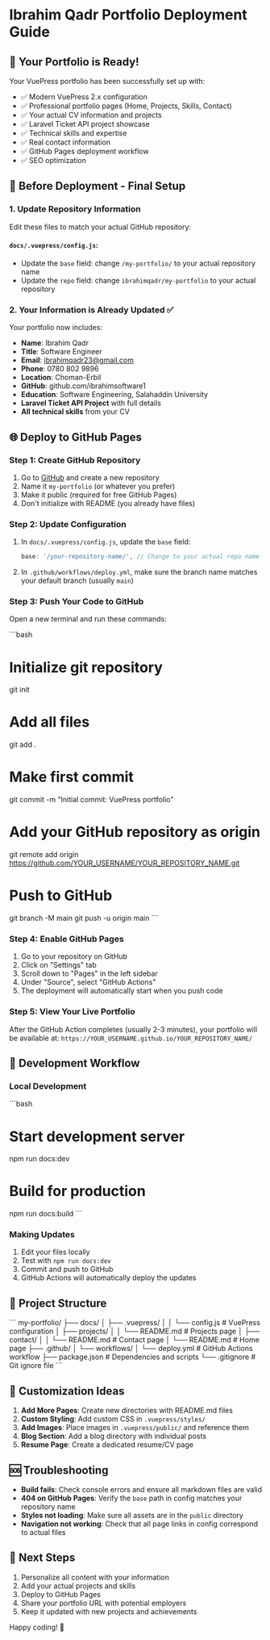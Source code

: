 # Ibrahim Qadr Portfolio Deployment Guide

## 🚀 Your Portfolio is Ready!

Your VuePress portfolio has been successfully set up with:

- ✅ Modern VuePress 2.x configuration
- ✅ Professional portfolio pages (Home, Projects, Skills, Contact)
- ✅ Your actual CV information and projects
- ✅ Laravel Ticket API project showcase
- ✅ Technical skills and expertise
- ✅ Real contact information
- ✅ GitHub Pages deployment workflow
- ✅ SEO optimization

## 📝 Before Deployment - Final Setup

### 1. Update Repository Information

Edit these files to match your actual GitHub repository:

#### `docs/.vuepress/config.js`:
- Update the `base` field: change `/my-portfolio/` to your actual repository name
- Update the `repo` field: change `ibrahimqadr/my-portfolio` to your actual repository

### 2. Your Information is Already Updated ✅

Your portfolio now includes:
- **Name**: Ibrahim Qadr
- **Title**: Software Engineer  
- **Email**: ibrahimqadr23@gmail.com
- **Phone**: 0780 802 9896
- **Location**: Choman-Erbil
- **GitHub**: github.com/ibrahimsoftware1
- **Education**: Software Engineering, Salahaddin University
- **Laravel Ticket API Project** with full details
- **All technical skills** from your CV

## 🌐 Deploy to GitHub Pages

### Step 1: Create GitHub Repository
1. Go to [GitHub](https://github.com) and create a new repository
2. Name it `my-portfolio` (or whatever you prefer)
3. Make it public (required for free GitHub Pages)
4. Don't initialize with README (you already have files)

### Step 2: Update Configuration
1. In `docs/.vuepress/config.js`, update the `base` field:
   ```javascript
   base: '/your-repository-name/', // Change to your actual repo name
   ```

2. In `.github/workflows/deploy.yml`, make sure the branch name matches your default branch (usually `main`)

### Step 3: Push Your Code to GitHub

Open a new terminal and run these commands:

\`\`\`bash
# Initialize git repository
git init

# Add all files
git add .

# Make first commit
git commit -m "Initial commit: VuePress portfolio"

# Add your GitHub repository as origin
git remote add origin https://github.com/YOUR_USERNAME/YOUR_REPOSITORY_NAME.git

# Push to GitHub
git branch -M main
git push -u origin main
\`\`\`

### Step 4: Enable GitHub Pages
1. Go to your repository on GitHub
2. Click on "Settings" tab
3. Scroll down to "Pages" in the left sidebar
4. Under "Source", select "GitHub Actions"
5. The deployment will automatically start when you push code

### Step 5: View Your Live Portfolio
After the GitHub Action completes (usually 2-3 minutes), your portfolio will be available at:
`https://YOUR_USERNAME.github.io/YOUR_REPOSITORY_NAME/`

## 🔧 Development Workflow

### Local Development
\`\`\`bash
# Start development server
npm run docs:dev

# Build for production
npm run docs:build
\`\`\`

### Making Updates
1. Edit your files locally
2. Test with `npm run docs:dev`
3. Commit and push to GitHub
4. GitHub Actions will automatically deploy the updates

## 📁 Project Structure
\`\`\`
my-portfolio/
├── docs/
│   ├── .vuepress/
│   │   └── config.js          # VuePress configuration
│   ├── projects/
│   │   └── README.md          # Projects page
│   ├── contact/
│   │   └── README.md          # Contact page
│   └── README.md              # Home page
├── .github/
│   └── workflows/
│       └── deploy.yml         # GitHub Actions workflow
├── package.json               # Dependencies and scripts
└── .gitignore                # Git ignore file
\`\`\`

## 🎨 Customization Ideas

1. **Add More Pages**: Create new directories with README.md files
2. **Custom Styling**: Add custom CSS in `.vuepress/styles/`
3. **Add Images**: Place images in `.vuepress/public/` and reference them
4. **Blog Section**: Add a blog directory with individual posts
5. **Resume Page**: Create a dedicated resume/CV page

## 🆘 Troubleshooting

- **Build fails**: Check console errors and ensure all markdown files are valid
- **404 on GitHub Pages**: Verify the `base` path in config matches your repository name
- **Styles not loading**: Make sure all assets are in the `public` directory
- **Navigation not working**: Check that all page links in config correspond to actual files

## 🎯 Next Steps

1. Personalize all content with your information
2. Add your actual projects and skills
3. Deploy to GitHub Pages
4. Share your portfolio URL with potential employers
5. Keep it updated with new projects and achievements

Happy coding! 🚀
